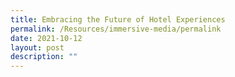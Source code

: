 ```yaml
---
title: Embracing the Future of Hotel Experiences
permalink: /Resources/immersive-media/permalink
date: 2021-10-12
layout: post
description: ""
---
```

